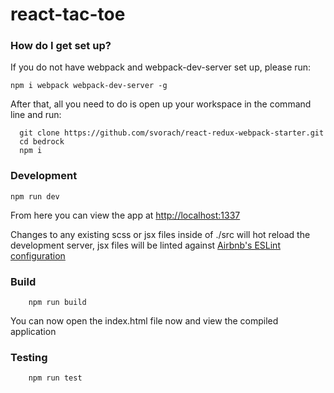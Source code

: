 # react-tac-toe #

### How do I get set up? ###

If you do not have webpack and webpack-dev-server set up, please run:

    npm i webpack webpack-dev-server -g

After that, all you need to do is open up your workspace in the command line and run:

	  git clone https://github.com/svorach/react-redux-webpack-starter.git
	  cd bedrock
	  npm i

### Development

  	npm run dev

From here you can view the app at <http://localhost:1337>

Changes to any existing scss or jsx files inside of ./src will hot reload the development server, jsx files will be linted against [Airbnb's ESLint configuration](https://github.com/airbnb/javascript/tree/master/packages/eslint-config-airbnb)

### Build
		npm run build

You can now open the index.html file now and view the compiled application

### Testing
		npm run test